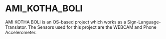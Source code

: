 # AMI_KOTHA_BOLI
AMI KOTHA BOLI is an OS-based project which works as a Sign-Language-Translator. The Sensors used for this project are the WEBCAM and Phone Accelerometer.

